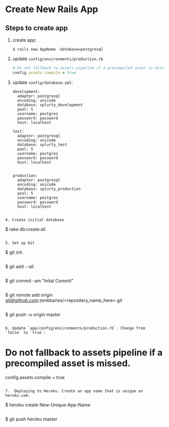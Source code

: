 # Create New Rails App

## Steps to create app

1.	create app:

	```				
	$ rails new AppName -database=postgresql
	```

2. update `config/environments/production.rb`
	```ruby
	# Do not fallback to assets pipeline if a precompiled asset is missed.
	config.assets.compile = true
	```
	
3. update `config/database.yml`:

	```
	development:
	  adapter: postgresql
	  encoding: unicode
	  database: splurty_development
	  pool: 5
	  username: postgres
	  password: password
	  host: localhost

	test:
	  adapter: postgresql
	  encoding: unicode
	  database: splurty_test
	  pool: 5
	  username: postgres
	  password: password
	  host: localhost


	production:
	  adapter: postgresql
	  encoding: unicode
	  database: splurty_production
	  pool: 5
	  username: postgres
	  password: password
	  host: localhost
  ```

4. Create initial database

  ```
  $ rake db:create:all
  ```

5. Set up Git

  ```
  $ git init .
  ```

  ```
  $ git add --all
  ```

  ```
  $ git commit -am "Inital Commit"
  ```

  ```
  $ git remote add origin git@github.com:zenkbaries/<repositery_name_here>.git
  ```

  ```
  $ git push -u origin master
  ```

6. Update `app/config/environments/production.rb`. Change from 	`false` to `true`:

  ```
   # Do not fallback to assets pipeline if a precompiled asset is missed.
  config.assets.compile = true
  ```

7.	Deploying to Heroku. Create an app name that is unique on heroku.com:

  ```
  $ heroku create New-Unique-App-Name
  ```

  ```
  $ git push heroku master
  ```

